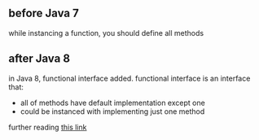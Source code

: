 ## before Java 7
while instancing a function, you should define all methods 


## after Java 8
in Java 8, functional interface added. 
functional interface is an interface that:

+ all of methods have default implementation except one 
+ could be instanced with implementing just one method 



further reading [this link](https://www.geeksforgeeks.org/functional-interfaces-java/)
